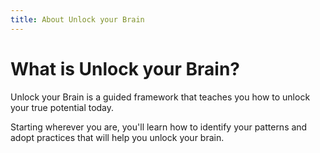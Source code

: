 ```yaml
---
title: About Unlock your Brain
---
```

# What is Unlock your Brain?

Unlock your Brain is a guided framework that teaches you how to unlock your true potential today. 

Starting wherever you are, you'll learn how to identify your patterns and adopt practices that will help you unlock your brain.
